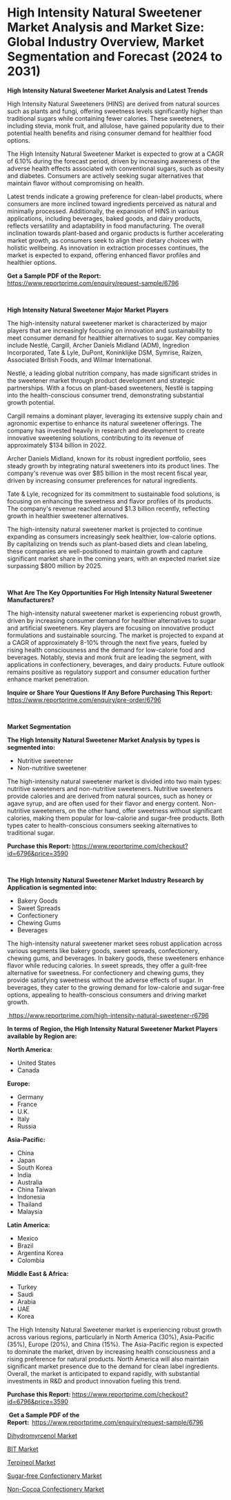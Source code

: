 <p><h1>High Intensity Natural Sweetener Market Analysis and Market Size: Global Industry Overview, Market Segmentation and Forecast (2024 to 2031)</h1></p><p><strong>High Intensity Natural Sweetener Market Analysis and Latest Trends</strong></p>
<p><p>High Intensity Natural Sweeteners (HINS) are derived from natural sources such as plants and fungi, offering sweetness levels significantly higher than traditional sugars while containing fewer calories. These sweeteners, including stevia, monk fruit, and allulose, have gained popularity due to their potential health benefits and rising consumer demand for healthier food options. </p><p>The High Intensity Natural Sweetener Market is expected to grow at a CAGR of 6.10% during the forecast period, driven by increasing awareness of the adverse health effects associated with conventional sugars, such as obesity and diabetes. Consumers are actively seeking sugar alternatives that maintain flavor without compromising on health. </p><p>Latest trends indicate a growing preference for clean-label products, where consumers are more inclined toward ingredients perceived as natural and minimally processed. Additionally, the expansion of HINS in various applications, including beverages, baked goods, and dairy products, reflects versatility and adaptability in food manufacturing. The overall inclination towards plant-based and organic products is further accelerating market growth, as consumers seek to align their dietary choices with holistic wellbeing. As innovation in extraction processes continues, the market is expected to expand, offering enhanced flavor profiles and healthier options.</p></p>
<p><strong>Get a Sample PDF of the Report:&nbsp;</strong> <a href="https://www.reportprime.com/enquiry/request-sample/6796?utm_campaign=1186&utm_medium=2&utm_source=Github&utm_content=ia&utm_term=10102024&utm_id=high-intensity-natural-sweetener">https://www.reportprime.com/enquiry/request-sample/6796</a></p>
<p>&nbsp;</p>
<p><strong>High Intensity Natural Sweetener Major Market Players</strong></p>
<p><p>The high-intensity natural sweetener market is characterized by major players that are increasingly focusing on innovation and sustainability to meet consumer demand for healthier alternatives to sugar. Key companies include Nestlé, Cargill, Archer Daniels Midland (ADM), Ingredion Incorporated, Tate & Lyle, DuPont, Koninklijke DSM, Symrise, Raízen, Associated British Foods, and Wilmar International.</p><p>Nestlé, a leading global nutrition company, has made significant strides in the sweetener market through product development and strategic partnerships. With a focus on plant-based sweeteners, Nestlé is tapping into the health-conscious consumer trend, demonstrating substantial growth potential.</p><p>Cargill remains a dominant player, leveraging its extensive supply chain and agronomic expertise to enhance its natural sweetener offerings. The company has invested heavily in research and development to create innovative sweetening solutions, contributing to its revenue of approximately $134 billion in 2022.</p><p>Archer Daniels Midland, known for its robust ingredient portfolio, sees steady growth by integrating natural sweeteners into its product lines. The company's revenue was over $85 billion in the most recent fiscal year, driven by increasing consumer preferences for natural ingredients.</p><p>Tate & Lyle, recognized for its commitment to sustainable food solutions, is focusing on enhancing the sweetness and flavor profiles of its products. The company's revenue reached around $1.3 billion recently, reflecting growth in healthier sweetener alternatives.</p><p>The high-intensity natural sweetener market is projected to continue expanding as consumers increasingly seek healthier, low-calorie options. By capitalizing on trends such as plant-based diets and clean labeling, these companies are well-positioned to maintain growth and capture significant market share in the coming years, with an expected market size surpassing $800 million by 2025.</p></p>
<p>&nbsp;</p>
<p><strong>What Are The Key Opportunities For High Intensity Natural Sweetener Manufacturers?</strong></p>
<p><p>The high-intensity natural sweetener market is experiencing robust growth, driven by increasing consumer demand for healthier alternatives to sugar and artificial sweeteners. Key players are focusing on innovative product formulations and sustainable sourcing. The market is projected to expand at a CAGR of approximately 8-10% through the next five years, fueled by rising health consciousness and the demand for low-calorie food and beverages. Notably, stevia and monk fruit are leading the segment, with applications in confectionery, beverages, and dairy products. Future outlook remains positive as regulatory support and consumer education further enhance market penetration.</p></p>
<p><strong>Inquire or Share Your Questions If Any Before Purchasing This Report:</strong> <a href="https://www.reportprime.com/enquiry/pre-order/6796?utm_campaign=1186&utm_medium=2&utm_source=Github&utm_content=ia&utm_term=10102024&utm_id=high-intensity-natural-sweetener">https://www.reportprime.com/enquiry/pre-order/6796</a></p>
<p>&nbsp;</p>
<p><strong>Market Segmentation</strong></p>
<p><strong>The High Intensity Natural Sweetener Market Analysis by types is segmented into:</strong></p>
<p><ul><li>Nutritive sweetener</li><li>Non-nutritive sweetener</li></ul></p>
<p><p>The high-intensity natural sweetener market is divided into two main types: nutritive sweeteners and non-nutritive sweeteners. Nutritive sweeteners provide calories and are derived from natural sources, such as honey or agave syrup, and are often used for their flavor and energy content. Non-nutritive sweeteners, on the other hand, offer sweetness without significant calories, making them popular for low-calorie and sugar-free products. Both types cater to health-conscious consumers seeking alternatives to traditional sugar.</p></p>
<p><strong>Purchase this Report:&nbsp;</strong><a href="https://www.reportprime.com/checkout?id=6796&price=3590&utm_campaign=1186&utm_medium=2&utm_source=Github&utm_content=ia&utm_term=10102024&utm_id=high-intensity-natural-sweetener">https://www.reportprime.com/checkout?id=6796&price=3590</a></p>
<p>&nbsp;</p>
<p><strong>The High Intensity Natural Sweetener Market Industry Research by Application is segmented into:</strong></p>
<p><ul><li>Bakery Goods</li><li>Sweet Spreads</li><li>Confectionery</li><li>Chewing Gums</li><li>Beverages</li></ul></p>
<p><p>The high-intensity natural sweetener market sees robust application across various segments like bakery goods, sweet spreads, confectionery, chewing gums, and beverages. In bakery goods, these sweeteners enhance flavor while reducing calories. In sweet spreads, they offer a guilt-free alternative for sweetness. For confectionery and chewing gums, they provide satisfying sweetness without the adverse effects of sugar. In beverages, they cater to the growing demand for low-calorie and sugar-free options, appealing to health-conscious consumers and driving market growth.</p></p>
<p><a href="https://www.reportprime.com/high-intensity-natural-sweetener-r6796?utm_campaign=1186&utm_medium=2&utm_source=Github&utm_content=ia&utm_term=10102024&utm_id=high-intensity-natural-sweetener">&nbsp;https://www.reportprime.com/high-intensity-natural-sweetener-r6796</a></p>
<p><strong>In terms of Region, the High Intensity Natural Sweetener Market Players available by Region are:</strong></p>
<p>
    <p> <strong> North America: </strong>
        <ul>
            <li>United States</li>
            <li>Canada</li>
        </ul>
        </p> 
    <p> <strong> Europe: </strong>
        <ul>
            <li>Germany</li>
            <li>France</li>
            <li>U.K.</li>
            <li>Italy</li>
            <li>Russia</li>
        </ul>
        </p> 
    <p> <strong> Asia-Pacific: </strong>
        <ul>
            <li>China</li>
            <li>Japan</li>
            <li>South Korea</li>
            <li>India</li>
            <li>Australia</li>
            <li>China Taiwan</li>
            <li>Indonesia</li>
            <li>Thailand</li>
            <li>Malaysia</li>
        </ul>
        </p> 
    <p> <strong> Latin America: </strong>
        <ul>
            <li>Mexico</li>
            <li>Brazil</li>
            <li>Argentina Korea</li>
            <li>Colombia</li>
        </ul>
        </p> 
    <p> <strong> Middle East & Africa: </strong>
        <ul>
            <li>Turkey</li>
            <li>Saudi</li>
            <li>Arabia</li>
            <li>UAE</li>
            <li>Korea</li>
        </ul>
    </p>
    </p>
<p><p>The High Intensity Natural Sweetener market is experiencing robust growth across various regions, particularly in North America (30%), Asia-Pacific (35%), Europe (20%), and China (15%). The Asia-Pacific region is expected to dominate the market, driven by increasing health consciousness and a rising preference for natural products. North America will also maintain significant market presence due to the demand for clean label ingredients. Overall, the market is anticipated to expand rapidly, with substantial investments in R&D and product innovation fueling this trend.</p></p>
<p><strong>Purchase this Report: </strong><a href="https://www.reportprime.com/checkout?id=6796&price=3590&utm_campaign=1186&utm_medium=2&utm_source=Github&utm_content=ia&utm_term=10102024&utm_id=high-intensity-natural-sweetener">https://www.reportprime.com/checkout?id=6796&price=3590</a></p>
<p>&nbsp;<strong>Get a Sample PDF of the Report:&nbsp;&nbsp;</strong><a href="https://www.reportprime.com/enquiry/request-sample/6796?utm_campaign=1186&utm_medium=2&utm_source=Github&utm_content=ia&utm_term=10102024&utm_id=high-intensity-natural-sweetener">https://www.reportprime.com/enquiry/request-sample/6796</a></p>
<p><strong></strong></p>
<p><p><a href="https://www.linkedin.com/pulse/sustainability-trends-dihydromyrcenol-industry-market-implications-xkfbe?utm_campaign=1186&utm_medium=2&utm_source=Github&utm_content=ia&utm_term=10102024&utm_id=high-intensity-natural-sweetener">Dihydromyrcenol Market</a></p><p><a href="https://www.linkedin.com/pulse/bit-market-pulse-112-expansion-blueprint-2024-2031-predictive-pulse-ycqje?utm_campaign=1186&utm_medium=2&utm_source=Github&utm_content=ia&utm_term=10102024&utm_id=high-intensity-natural-sweetener">BIT Market</a></p><p><a href="https://www.linkedin.com/pulse/terpineol-market-global-insights-regional-analysis-2024-tr0ie?utm_campaign=1186&utm_medium=2&utm_source=Github&utm_content=ia&utm_term=10102024&utm_id=high-intensity-natural-sweetener">Terpineol Market</a></p><p><a href="https://issuu.com/reportprime-2/docs/sugar-free-confectionery-market-siz_991ef27af52fa4?utm_campaign=1186&utm_medium=2&utm_source=Github&utm_content=ia&utm_term=10102024&utm_id=high-intensity-natural-sweetener">Sugar-free Confectionery Market</a></p><p><a href="https://issuu.com/reportprime-2/docs/non-cocoa-confectionery-market-size_f3648ce984d810?utm_campaign=1186&utm_medium=2&utm_source=Github&utm_content=ia&utm_term=10102024&utm_id=high-intensity-natural-sweetener">Non-Cocoa Confectionery Market</a></p></p>
